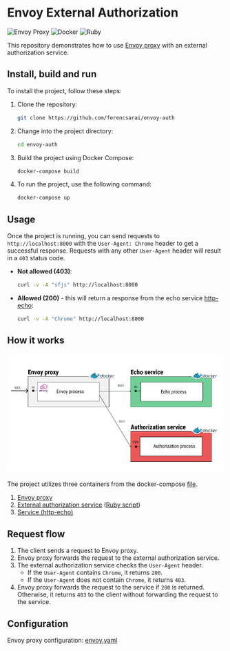 # Envoy External Authorization

![Envoy Proxy](https://img.shields.io/badge/envoy_proxy-magenta?style=social&logo=envoyproxy&logoSize=auto) ![Docker](https://img.shields.io/badge/docker-blue?style=social&logo=docker&logoSize=auto) ![Ruby](https://img.shields.io/badge/ruby-red?style=social&logo=ruby&logoSize=auto)

This repository demonstrates how to use [Envoy proxy](https://www.envoyproxy.io/) with an external authorization service.

## Install, build and run

To install the project, follow these steps:

1. Clone the repository:

    ```bash
    git clone https://github.com/ferencsarai/envoy-auth
    ```

2. Change into the project directory:

    ```bash
    cd envoy-auth
    ```

3. Build the project using Docker Compose:

    ```bash
    docker-compose build
    ```

4. To run the project, use the following command:

    ```bash
    docker-compose up
    ```

## Usage

Once the project is running, you can send requests to `http://localhost:8000` with the `User-Agent: Chrome` header to get a successful response. Requests with any other `User-Agent` header will result in a `403` status code.

- **Not allowed (403)**:

    ```bash
    curl -v -A "sfjs" http://localhost:8000
    ```

- **Allowed (200)** - this will return a response from the echo service [http-echo](https://hub.docker.com/r/solsson/http-echo):

    ```bash
    curl -v -A "Chrome" http://localhost:8000
    ```

## How it works

![Envoy External Authorization](./assets/envoy_proxy.png)

The project utilizes three containers from the docker-compose [file](docker-compose.yaml).

1. [Envoy proxy](Dockerfile-proxy)
2. [External authorization service](Dockerfile-auth-service) ([Ruby script](./auth-service.rb))
4. [Service (http-echo)](Dockerfile-web-echo)

## Request flow

1. The client sends a request to Envoy proxy.
2. Envoy proxy forwards the request to the external authorization service.
3. The external authorization service checks the `User-Agent` header.
   - If the `User-Agent` contains `Chrome`, it returns `200`.
   - If the `User-Agent` does not contain `Chrome`, it returns `403`.
4. Envoy proxy forwards the request to the service if `200` is returned. Otherwise, it returns `403` to the client without forwarding the request to the service.

## Configuration

Envoy proxy configuration: [envoy.yaml](./envoy.yaml)
